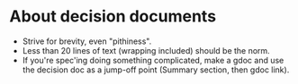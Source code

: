 # About decision documents

* Strive for brevity, even "pithiness". 
* Less than 20 lines of text (wrapping included) should be the norm.
* If you're spec'ing doing something complicated, make a gdoc and use the decision doc as a 
jump-off point (Summary section, then gdoc link).
